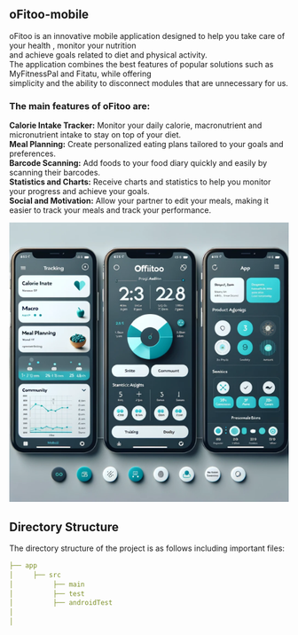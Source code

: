## oFitoo-mobile
oFitoo is an innovative mobile application designed to help you take care of your health , monitor your nutrition   
and achieve goals related to diet and physical activity.   
The application combines the best features of popular solutions such as MyFitnessPal and Fitatu, while offering   
simplicity and the ability to disconnect modules that are unnecessary for us.


### The main features of oFitoo are:

**Calorie Intake Tracker:** Monitor your daily calorie, macronutrient and micronutrient intake to stay on top of your diet.  
**Meal Planning:** Create personalized eating plans tailored to your goals and preferences.  
**Barcode Scanning:** Add foods to your food diary quickly and easily by scanning their barcodes.  
**Statistics and Charts:** Receive charts and statistics to help you monitor your progress and achieve your goals.  
**Social and Motivation:** Allow your partner to edit your meals, making it easier to track your meals and track your performance.  

![ofitoo-ux-ui.png](ofitoo-ux-ui.png)

## Directory Structure
The directory structure of the project is as follows including important files:

```yaml
├── app
│     ├── src
│          ├── main
│          ├── test
│          ├── androidTest
│     
│
```


